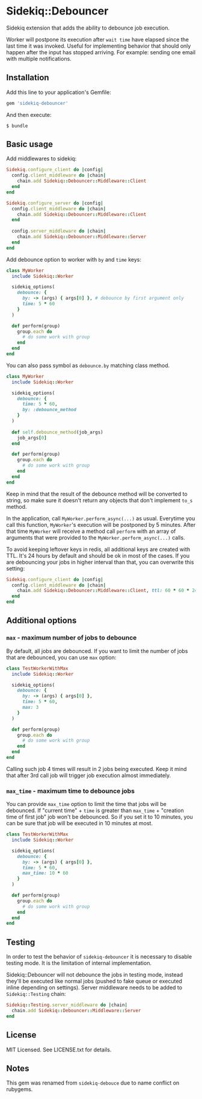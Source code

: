 # Sidekiq::Debouncer

Sidekiq extension that adds the ability to debounce job execution.

Worker will postpone its execution after `wait time` have elapsed since the last time it was invoked. 
Useful for implementing behavior that should only happen after the input has stopped arriving. 
For example: sending one email with multiple notifications.

## Installation

Add this line to your application's Gemfile:

```ruby
gem 'sidekiq-debouncer'
```

And then execute:

    $ bundle

## Basic usage

Add middlewares to sidekiq:

```ruby
Sidekiq.configure_client do |config|
  config.client_middleware do |chain|
    chain.add Sidekiq::Debouncer::Middleware::Client
  end
end

Sidekiq.configure_server do |config|
  config.client_middleware do |chain|
    chain.add Sidekiq::Debouncer::Middleware::Client
  end
  
  config.server_middleware do |chain|
    chain.add Sidekiq::Debouncer::Middleware::Server
  end
end
```

Add debounce option to worker with `by` and `time` keys:
```ruby
class MyWorker
  include Sidekiq::Worker

  sidekiq_options(
    debounce: {
      by: -> (args) { args[0] }, # debounce by first argument only
      time: 5 * 60
    }
  )

  def perform(group)
    group.each do
      # do some work with group
    end
  end
end
```

You can also pass symbol as `debounce.by` matching class method.
```ruby
class MyWorker
  include Sidekiq::Worker

  sidekiq_options(
    debounce: {
      time: 5 * 60,
      by: :debounce_method
    }
  )
  
  def self.debounce_method(job_args)
    job_args[0]
  end

  def perform(group)
    group.each do
      # do some work with group
    end
  end
end
```

Keep in mind that the result of the debounce method will be converted to string, so make sure it doesn't return any objects that don't implement `to_s` method.

In the application, call `MyWorker.perform_async(...)` as usual. Everytime you call this function, `MyWorker`'s execution will be postponed by 5 minutes. After that time `MyWorker` will receive a method call `perform` with an array of arguments that were provided to the `MyWorker.perform_async(...)` calls.

To avoid keeping leftover keys in redis, all additional keys are created with TTL.
It's 24 hours by default and should be ok in most of the cases. If you are debouncing your jobs in higher interval than that, you can overwrite this setting:

```ruby
Sidekiq.configure_client do |config|
  config.client_middleware do |chain|
    chain.add Sidekiq::Debouncer::Middleware::Client, ttl: 60 * 60 * 24 * 30 # 30 days
  end
end
```

## Additional options
### `max` - maximum number of jobs to debounce
By default, all jobs are debounced. If you want to limit the number of jobs that are debounced, you can use `max` option:

```ruby
class TestWorkerWithMax
  include Sidekiq::Worker

  sidekiq_options(
    debounce: {
      by: -> (args) { args[0] },
      time: 5 * 60,
      max: 3
    }
  )

  def perform(group)
    group.each do
      # do some work with group
    end
  end
end
```

Calling such job 4 times will result in 2 jobs being executed. Keep it mind that after 3rd call job will trigger job execution almost immediately.

### `max_time` - maximum time to debounce jobs
You can provide `max_time` option to limit the time that jobs will be debounced. If "current time" + `time` is greater than `max_time` + "creation time of first job" job won't be debounced.
So if you set it to 10 minutes, you can be sure that job will be executed in 10 minutes at most.

```ruby
class TestWorkerWithMax
  include Sidekiq::Worker

  sidekiq_options(
    debounce: {
      by: -> (args) { args[0] },
      time: 5 * 60,
      max_time: 10 * 60
    }
  )

  def perform(group)
    group.each do
      # do some work with group
    end
  end
end
```

## Testing

In order to test the behavior of `sidekiq-debouncer` it is necessary to disable testing mode. It is the limitation of internal implementation.

Sidekiq::Debouncer will not debounce the jobs in testing mode, instead they'll be executed like normal jobs (pushed to fake queue or executed inline depending on settings).
Server middleware needs to be added to `Sidekiq::Testing` chain:

```ruby 
Sidekiq::Testing.server_middleware do |chain|
  chain.add Sidekiq::Debouncer::Middleware::Server
end
```

## License

MIT Licensed. See LICENSE.txt for details.

## Notes

This gem was renamed from `sidekiq-debouce` due to name conflict on rubygems.
